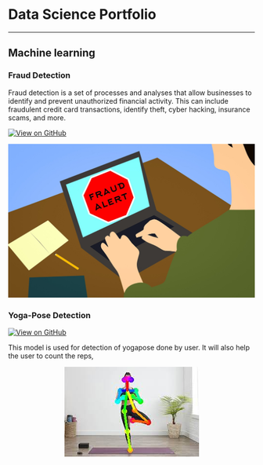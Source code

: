 # Data Science Portfolio
---
## Machine learning

### Fraud Detection

Fraud detection is a set of processes and analyses that allow businesses to identify and prevent unauthorized financial activity. This can include fraudulent credit card transactions, identify theft, cyber hacking, insurance scams, and more.

[![View on GitHub](https://img.shields.io/badge/GitHub-View_on_GitHub-blue?logo=GitHub)](https://github.com/tunisha/fraud_detection)

<center><img src="assets/img/fraud.jpg"/></center>

### Yoga-Pose Detection

[![View on GitHub](https://img.shields.io/badge/GitHub-View_on_GitHub-blue?logo=GitHub)](https://github.com/tunisha/Assignment)

This model is used for detection of yogapose done by user. It will also help the user to count the reps,

<center><img src="assets/img/yoga.jpg"/></center>

